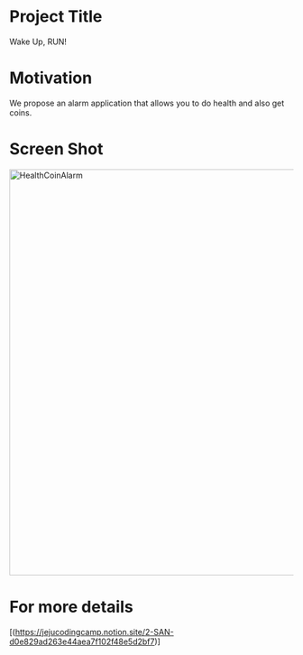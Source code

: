 Project Title
==============
Wake Up, RUN!

Motivation
===============
We propose an alarm application that allows you to do health and also get coins.

Screen Shot
=============
<img width="720" alt="HealthCoinAlarm" src=https://user-images.githubusercontent.com/87460971/173394469-f88876a7-07c8-46eb-99a1-0bde93fb9889.png>

For more details
============
[(https://jejucodingcamp.notion.site/2-SAN-d0e829ad263e44aea7f102f48e5d2bf7)]
